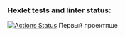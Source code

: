 ### Hexlet tests and linter status:
[![Actions Status](https://github.com/Decameron87/qa-engineer-project-84/workflows/hexlet-check/badge.svg)](https://github.com/Decameron87/qa-engineer-project-84/actions)
Первый проектпше 